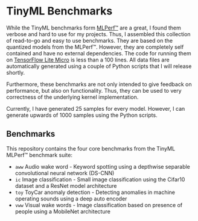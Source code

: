 # TinyML Benchmarks
While the TinyML benchmarks form [MLPerf™]() are a great, I found them verbose and hard to use for my projects. Thus, I assembled this collection of read-to-go and easy to use benchmarks. They are based on the quantized models from the MLPerf™. However, they are completely self contained and have no external dependencies. The code for running them on [TensorFlow Lite Micro](https://github.com/tensorflow/tflite-micro) is less than a 100 lines. All data files are automatically generated using a couple of Python scripts that I will release shortly.

Furthermore, these benchmarks are not only intended to give feedback on performance, but also on functionality. Thus, they can be used to very correctness of the underlying kernel implementation.

Currently, I have generated 25 samples for every model. However, I can generate upwards of 1000 samples using the Python scripts.

## Benchmarks
This repository contains the four core benchmarks from the TinyML MLPerf™ benchmark suite:
- `aww` Audio wake word - Keyword spotting using a depthwise separable convolutional neural network (DS-CNN)
- `ic` Image classification	- Small image classification using the Cifar10 dataset and a ResNet model architecture
- `toy` ToyCar anomaly detection - Detecting anomalies in machine operating sounds using a deep auto encoder
- `vww` Visual wake words - Image classification based on presence of people using a MobileNet architecture
